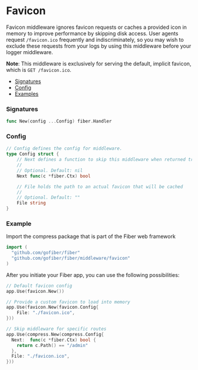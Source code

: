 # Favicon
Favicon middleware ignores favicon requests or caches a provided icon in memory to improve performance by skipping disk access. User agents request `/favicon.ico` frequently and indiscriminately, so you may wish to exclude these requests from your logs by using this middleware before your logger middleware.

**Note**: This middleware is exclusively for serving the default, implicit favicon, which is `GET /favicon.ico`.

- [Signatures](#signatures)
- [Config](#config)
- [Examples](#examples)

<!-- 
### Config

| Signature | Description | Required | Default |
| :--- | :--- | ---: | ---: |
| `Next func(c *fiber.Ctx) bool` | Defines a function to skip this middleware when returned true. | `✘` | `nil` |
| `Level int` | Determines the compression algoritm: `-1`, `0`, `1` or `2` | `✔` | `0` | -->

### Signatures
```go
func New(config ...Config) fiber.Handler
```

### Config
```go
// Config defines the config for middleware.
type Config struct {
	// Next defines a function to skip this middleware when returned true.
	//
	// Optional. Default: nil
	Next func(c *fiber.Ctx) bool

	// File holds the path to an actual favicon that will be cached
	//
	// Optional. Default: ""
	File string
}
```

### Example
Import the compress package that is part of the Fiber web framework
```go
import (
  "github.com/gofiber/fiber"
  "github.com/gofiber/fiber/middleware/favicon"
)
```

After you initiate your Fiber app, you can use the following possibilities:
```go
// Default favicon config
app.Use(favicon.New())

// Provide a custom favicon to load into memory
app.Use(favicon.New(favicon.Config{
    File: "./favicon.ico",
}))

// Skip middleware for specific routes
app.Use(compress.New(compress.Config{
  Next:  func(c *fiber.Ctx) bool {
    return c.Path() == "/admin"
  },
  File: "./favicon.ico",
}))
```